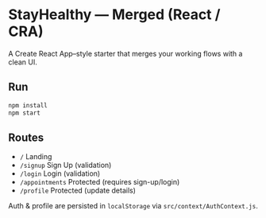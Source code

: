 # StayHealthy — Merged (React / CRA)

A Create React App–style starter that merges your working flows with a clean UI.

## Run
```bash
npm install
npm start
```

## Routes
- `/` Landing
- `/signup` Sign Up (validation)
- `/login` Login (validation)
- `/appointments` Protected (requires sign-up/login)
- `/profile` Protected (update details)

Auth & profile are persisted in `localStorage` via `src/context/AuthContext.js`.
